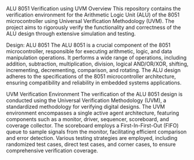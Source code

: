 ALU 8051 Verification using UVM
Overview
This repository contains the verification environment for the Arithmetic Logic Unit (ALU) of the 8051 microcontroller using Universal Verification Methodology (UVM). The project aims to rigorously verify the functionality and correctness of the ALU design through extensive simulation and testing.

Design: ALU 8051
The ALU 8051 is a crucial component of the 8051 microcontroller, responsible for executing arithmetic, logic, and data manipulation operations. It performs a wide range of operations, including addition, subtraction, multiplication, division, logical AND/OR/XOR, shifting, incrementing, decrementing, comparison, and rotating. The ALU design adheres to the specifications of the 8051 microcontroller architecture, ensuring compatibility and reliability in embedded systems applications.

UVM Verification Environment
The verification of the ALU 8051 design is conducted using the Universal Verification Methodology (UVM), a standardized methodology for verifying digital designs. The UVM environment encompasses a single active agent architecture, featuring components such as a monitor, driver, sequencer, scoreboard, and coverage collector. The scoreboard employs a First-In-First-Out (FIFO) queue to sample signals from the monitor, facilitating efficient comparison and error detection. Various testing strategies are employed, including randomized test cases, direct test cases, and corner cases, to ensure comprehensive verification coverage.
